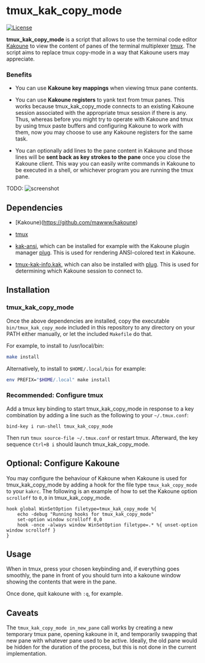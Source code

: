 # tmux_kak_copy_mode

[![License](https://img.shields.io/github/license/jbomanson/tmux_kak_copy_mode)](https://opensource.org/licenses/Apache-2.0)

**tmux_kak_copy_mode** is a script that allows to use the terminal code editor
[Kakoune](https://github.com/mawww/kakoune)
to view the content of panes
of the terminal multiplexer [tmux](https://github.com/tmux/tmux).
The script aims to replace tmux copy-mode in a way that Kakoune users may appreciate.

### Benefits

- You can use **Kakoune key mappings** when viewing tmux pane contents.

- You can use **Kakoune registers** to yank text from tmux panes.
  This works because tmux_kak_copy_mode connects to an existing Kakoune session
  associated with the appropriate tmux session if there is any.
  Thus, whereas before you might try to operate with Kakoune and tmux
  by using tmux paste buffers and configuring Kakoune to work with them,
  now you may choose to use any Kakoune registers for the same task.

- You can optionally add lines to the pane content in Kakoune
  and those lines will be **sent back as key strokes to the pane** once
  you close the Kakoune client.
  This way you can easily write commands in Kakoune to be executed in a
  shell, or whichever program you are running the tmux pane.

TODO:
![screenshot](docs/screenshot.png)

## Dependencies

- [Kakoune)(https://github.com/mawww/kakoune)

- [tmux](https://github.com/tmux/tmux)

- [kak-ansi](https://github.com/eraserhd/kak-ansi),
  which can be installed for example with the Kakoune plugin manager
  [plug](https://github.com/andreyorst/plug.kak).
  This is used for rendering ANSI-colored text in Kakoune.

- [tmux-kak-info.kak](https://github.com/jbomanson/tmux-kak-info.kak),
  which can also be installed with
  [plug](https://github.com/andreyorst/plug.kak).
  This is used for determining which Kakoune session to connect to.

## Installation

### tmux_kak_copy_mode

Once the above dependencies are installed, copy the executable
`bin/tmux_kak_copy_mode` included in this repository to any directory on your
PATH either manually, or let the included `Makefile`
do that.

For example, to install to /usr/local/bin:
```sh
make install
```

Alternatively, to install to `$HOME/.local/bin` for example:
```sh
env PREFIX="$HOME/.local" make install
```

### Recommended: Configure tmux

Add a tmux key binding to start tmux_kak_copy_mode in response to a key combination by
adding a line such as the following to your `~/.tmux.conf`:

```tmux
bind-key i run-shell tmux_kak_copy_mode
```

Then run `tmux source-file ~/.tmux.conf` or restart tmux.
Afterward, the key sequence `Ctrl+B i` should launch tmux_kak_copy_mode.

## Optional: Configure Kakoune

You may configure the behaviour of Kakoune when Kakoune is used for
tmux_kak_copy_mode by adding a hook for the file type `tmux_kak_copy_mode`
to your `kakrc`.
The following is an example of how to set the Kakoune option `scrolloff` to
`0,0` in tmux_kak_copy_mode.

```kak
hook global WinSetOption filetype=tmux_kak_copy_mode %{
    echo -debug "Running hooks for tmux_kak_copy_mode"
    set-option window scrolloff 0,0
    hook -once -always window WinSetOption filetype=.* %{ unset-option window scrolloff }
}
```

## Usage

When in tmux, press your chosen keybinding and, if everything goes smoothly,
the pane in front of you should turn into a kakoune window showing the contents
that were in the pane.

Once done, quit kakoune with `:q`, for example.

## Caveats

The `tmux_kak_copy_mode in_new_pane` call works by creating a new temporary tmux
pane, opening kakoune in it, and temporarily swapping that new pane with
whatever pane used to be active.
Ideally, the old pane would be hidden for the duration of the process, but this
is not done in the current implementation.
